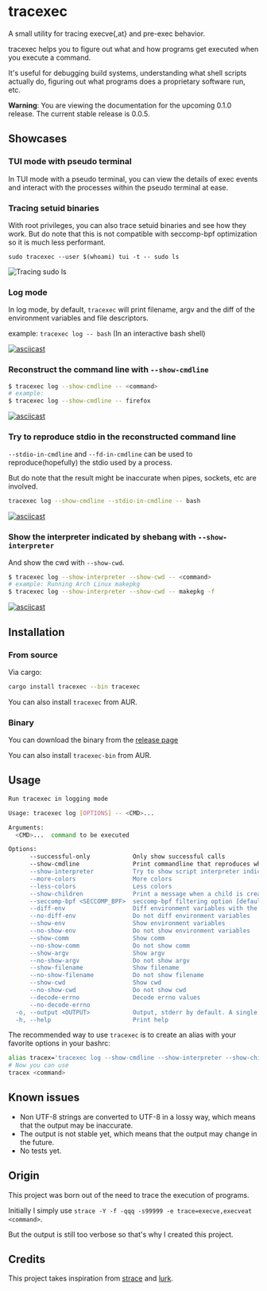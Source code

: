 # tracexec

A small utility for tracing execve{,at} and pre-exec behavior.

tracexec helps you to figure out what and how programs get executed when you execute a command.

It's useful for debugging build systems, understanding what shell scripts actually do, figuring out what programs
does a proprietary software run, etc.

**Warning**: You are viewing the documentation for the upcoming 0.1.0 release. The current stable release is 0.0.5.

## Showcases

### TUI mode with pseudo terminal

In TUI mode with a pseudo terminal, you can view the details of exec events and interact with the processes
within the pseudo terminal at ease.

### Tracing setuid binaries

With root privileges, you can also trace setuid binaries and see how they work.
But do note that this is not compatible with seccomp-bpf optimization so it is much less performant.

```
sudo tracexec --user $(whoami) tui -t -- sudo ls
```

![Tracing sudo ls](https://github.com/kxxt/tracexec/blob/main/screenshots/tracing-sudo.png?raw=true)

### Log mode

In log mode, by default, `tracexec` will print filename, argv and the diff of the environment variables and file descriptors.

example: `tracexec log -- bash` (In an interactive bash shell)

[![asciicast](https://asciinema.org/a/sNptWG6De3V5xwUvXJAxWlO3i.svg)](https://asciinema.org/a/sNptWG6De3V5xwUvXJAxWlO3i)

### Reconstruct the command line with `--show-cmdline`

```bash
$ tracexec log --show-cmdline -- <command>
# example:
$ tracexec log --show-cmdline -- firefox
```

[![asciicast](https://asciinema.org/a/AWTG4iHaFPMcEGCVtqAl44YFW.svg)](https://asciinema.org/a/AWTG4iHaFPMcEGCVtqAl44YFW)

### Try to reproduce stdio in the reconstructed command line

`--stdio-in-cmdline` and `--fd-in-cmdline` can be used to reproduce(hopefully) the stdio used by a process.

But do note that the result might be inaccurate when pipes, sockets, etc are involved.

```bash
tracexec log --show-cmdline --stdio-in-cmdline -- bash
```

[![asciicast](https://asciinema.org/a/NkBTaoNHS7P7bolO0hNuRwGlQ.svg)](https://asciinema.org/a/NkBTaoNHS7P7bolO0hNuRwGlQ)

### Show the interpreter indicated by shebang with `--show-interpreter`

And show the cwd with `--show-cwd`.

```bash
$ tracexec log --show-interpreter --show-cwd -- <command>
# example: Running Arch Linux makepkg
$ tracexec log --show-interpreter --show-cwd -- makepkg -f
```

[![asciicast](https://asciinema.org/a/7jDtrlNRx5XUnDXeDBsMRj09p.svg)](https://asciinema.org/a/7jDtrlNRx5XUnDXeDBsMRj09p)

## Installation

### From source

Via cargo:

```bash
cargo install tracexec --bin tracexec
```

You can also install `tracexec` from AUR.

### Binary

You can download the binary from the [release page](https://github.com/kxxt/tracexec/releases)

You can also install `tracexec-bin` from AUR.

## Usage

```bash
Run tracexec in logging mode

Usage: tracexec log [OPTIONS] -- <CMD>...

Arguments:
  <CMD>...  command to be executed

Options:
      --successful-only            Only show successful calls
      --show-cmdline               Print commandline that reproduces what was executed. Note that when filename and argv[0] differs, it probably won't give you the correct commandline for now. Implies --successful-only
      --show-interpreter           Try to show script interpreter indicated by shebang
      --more-colors                More colors
      --less-colors                Less colors
      --show-children              Print a message when a child is created
      --seccomp-bpf <SECCOMP_BPF>  seccomp-bpf filtering option [default: auto] [possible values: auto, on, off]
      --diff-env                   Diff environment variables with the original environment
      --no-diff-env                Do not diff environment variables
      --show-env                   Show environment variables
      --no-show-env                Do not show environment variables
      --show-comm                  Show comm
      --no-show-comm               Do not show comm
      --show-argv                  Show argv
      --no-show-argv               Do not show argv
      --show-filename              Show filename
      --no-show-filename           Do not show filename
      --show-cwd                   Show cwd
      --no-show-cwd                Do not show cwd
      --decode-errno               Decode errno values
      --no-decode-errno            
  -o, --output <OUTPUT>            Output, stderr by default. A single hyphen '-' represents stdout.
  -h, --help                       Print help
```

The recommended way to use `tracexec` is to create an alias with your favorite options in your bashrc:

```bash
alias tracex='tracexec log --show-cmdline --show-interpreter --show-children --show-filename --'
# Now you can use
tracex <command>
```

## Known issues

- Non UTF-8 strings are converted to UTF-8 in a lossy way, which means that the output may be inaccurate.
- The output is not stable yet, which means that the output may change in the future.
- No tests yet.

## Origin

This project was born out of the need to trace the execution of programs.

Initially I simply use `strace -Y -f -qqq -s99999 -e trace=execve,execveat <command>`.

But the output is still too verbose so that's why I created this project.

## Credits

This project takes inspiration from [strace](https://strace.io/) and [lurk](https://github.com/JakWai01/lurk).
